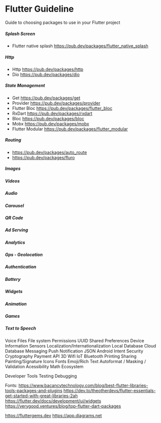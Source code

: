 # Flutter Guideline
Guide to choosing packages to use in your Flutter project

##### Splash Screen
- Flutter native splash https://pub.dev/packages/flutter_native_splash
##### Http
- Http https://pub.dev/packages/http
- Dio https://pub.dev/packages/dio
##### State Management
- Get https://pub.dev/packages/get
- Provider https://pub.dev/packages/provider
- Flutter Bloc https://pub.dev/packages/flutter_bloc
- RxDart https://pub.dev/packages/rxdart
- Bloc https://pub.dev/packages/bloc
- Mobx https://pub.dev/packages/mobx
- Flutter Modular https://pub.dev/packages/flutter_modular
##### Routing
- https://pub.dev/packages/auto_route
- https://pub.dev/packages/fluro
##### Images
##### Videos
##### Audio
##### Carousel
##### QR Code
##### Ad Serving
##### Analytics
##### Gps - Geolocation
##### Authentication
##### Battery
##### Widgets
##### Animation
##### Games
##### Text to Speech
Voice
Files
File system
Permissions
UUID
Shared Preferences
Device Information
Sensors
Localization/Internationalization
Local Database
Cloud Database
Messaging
Push Notification
JSON
Android Intent
Security
Cryptography
Payment API
3D
Wifi
IoT
Bluetooth
Printing
Sharing
Painting/Signature
Icons
Fonts
Emoji/Rich Text
Autoformat / Masking / Validation
Acessibility
Math
Ecosystem

Developer Tools
Testing
Debugging

Fonts:
https://www.bacancytechnology.com/blog/best-flutter-libraries-tools-packages-and-plugins
https://dev.to/theotherdevs/flutter-essentials-get-started-with-great-libraries-2ah
https://flutter.dev/docs/development/ui/widgets
https://verygood.ventures/blog/top-flutter-dart-packages

https://fluttergems.dev
https://app.diagrams.net
